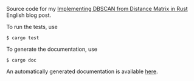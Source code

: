 Source code for my [Implementing DBSCAN from Distance Matrix in Rust](https://blog.petrzemek.net/2017/01/01/implementing-dbscan-from-distance-matrix-in-rust/) English blog post.

To run the tests, use
```
$ cargo test
```

To generate the documentation, use
```
$ cargo doc
```

An automatically generated documentation is available [here](https://files.petrzemek.net/blog/2017-01-01-implementing-dbscan-from-distance-matrix-in-rust/doc/).

